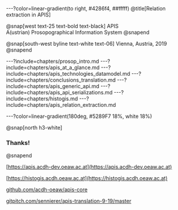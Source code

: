 ---?color=linear-gradient(to right, #4286f4, ##fffff)
@title[Relation extraction in APIS]

@snap[west text-25 text-bold text-black]
APIS<br/>
A(ustrian) Prosopographical Information System
@snapend

@snap[south-west byline text-white text-06]
Vienna, Austria, 2019
@snapend


---?include=chapters/prosop_intro.md
---?include=chapters/apis_at_a_glance.md
---?include=chapters/apis_technologies_datamodel.md
---?include=chapters/conclusions_translation.md
---?include=chapters/apis_generic_api.md
---?include=chapters/apis_api_serializations.md
---?include=chapters/histogis.md
---?include=chapters/apis_relation_extraction.md

---?color=linear-gradient(180deg, #5289F7 18%, white 18%)

@snap[north h3-white]
### Thanks!
@snapend

[https://apis.acdh-dev.oeaw.ac.at](https://apis.acdh-dev.oeaw.ac.at)

[https://histogis.acdh.oeaw.ac.at](https://histogis.acdh.oeaw.ac.at)

[github.com/acdh-oeaw/apis-core](https://github.com/acdh-oeaw/apis-core)

[gitpitch.com/sennierer/apis-translation-9-19/master](https://gitpitch.com/sennierer/apis-translation-9-19/master)

